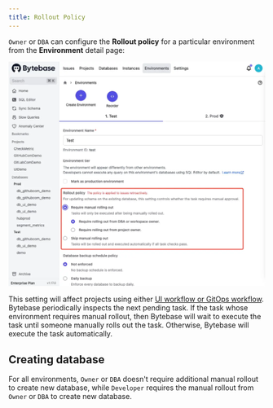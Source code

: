 ```yaml
---
title: Rollout Policy
---
```


`Owner` or `DBA` can configure the **Rollout policy** for a particular environment from the **Environment** detail page:

![environment-configure](/static/docs/administration/environment-policy/env-rollout-policy.webp)

This setting will affect projects using either [UI workflow or GitOps workflow](/docs/concepts/schema-change-workflow). Bytebase periodically inspects the next pending task. If the task whose environment requires manual rollout, then Bytebase will wait to execute the task until someone manually rolls out the task. Otherwise, Bytebase will execute the task automatically.


## Creating database

For all environments, `Owner` or `DBA` doesn't require additional manual rollout to create new database, while `Developer` requires the manual rollout from `Owner` or `DBA` to create new database.
